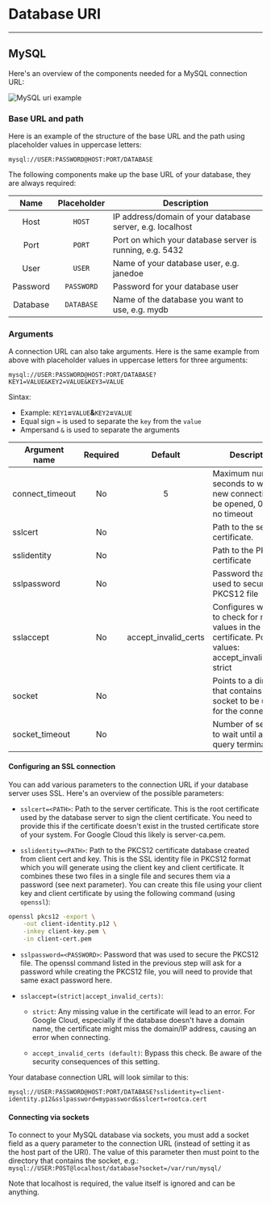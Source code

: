 # Database URI

---
## **MySQL**

Here's an overview of the components needed for a MySQL connection URL:

<img src="../img/mysql_uri.png" alt="MySQL uri example">

### **Base URL and path**

Here is an example of the structure of the base URL and the path using placeholder values in uppercase letters:

```text
mysql://USER:PASSWORD@HOST:PORT/DATABASE
```

The following components make up the base URL of your database, they are always required:

| Name     | Placeholder | Description                                                |
|:--------:|:-----------:|------------------------------------------------------------|
| Host     | `HOST`      | IP address/domain of your database server, e.g. localhost  |
| Port     | `PORT`      | Port on which your database server is running, e.g. 5432   |
| User     | `USER`      | Name of your database user, e.g. janedoe                   |
| Password | `PASSWORD`  | Password for your database user                            |
| Database | `DATABASE`  | Name of the database you want to use, e.g. mydb            |


### **Arguments**

A connection URL can also take arguments. Here is the same example from above with placeholder values in uppercase letters for three arguments:

```text
mysql://USER:PASSWORD@HOST:PORT/DATABASE?KEY1=VALUE&KEY2=VALUE&KEY3=VALUE
```

Sintax:

* Example: `KEY1`**=**`VALUE`**&**`KEY2`**=**`VALUE`
* Equal sign `=` is used to separate the `key` from the `value`
* Ampersand `&` is used to separate the arguments

| Argument name   | Required | Default              | Description                                                                                                       |
|-----------------|:--------:|:--------------------:|-------------------------------------------------------------------------------------------------------------------|
| connect_timeout | No       | 5                    | Maximum number of seconds to wait for a new connection to be opened, 0 means no timeout                           |
| sslcert         | No       |                      | Path to the server certificate.                                                                                   |
| sslidentity     | No       |                      | Path to the PKCS12 certificate                                                                                    |
| sslpassword     | No       |                      | Password that was used to secure the PKCS12 file                                                                  |
| sslaccept       | No       | accept_invalid_certs | Configures whether to check for missing values in the certificate. Possible values: accept_invalid_certs, strict  |
| socket          | No       |                      | Points to a directory that contains a socket to be used for the connection                                        |
| socket_timeout  | No       |                      | Number of seconds to wait until a single query terminates                                                         |

#### **Configuring an SSL connection**
You can add various parameters to the connection URL if your database server uses SSL. Here's an overview of the possible parameters:

* `sslcert=<PATH>`: Path to the server certificate. This is the root certificate used by the database server to sign the client certificate. You need to provide this if the certificate doesn't exist in the trusted certificate store of your system. For Google Cloud this likely is server-ca.pem.

* `sslidentity=<PATH>`: Path to the PKCS12 certificate database created from client cert and key. This is the SSL identity file in PKCS12 format which you will generate using the client key and client certificate. It combines these two files in a single file and secures them via a password (see next parameter). You can create this file using your client key and client certificate by using the following command (using `openssl`):

```sh
openssl pkcs12 -export \
    -out client-identity.p12 \
    -inkey client-key.pem \
    -in client-cert.pem
```

* `sslpassword=<PASSWORD>`: Password that was used to secure the PKCS12 file. The openssl command listed in the previous step will ask for a password while creating the PKCS12 file, you will need to provide that same exact password here.

* `sslaccept=(strict|accept_invalid_certs)`:

    - `strict`: Any missing value in the certificate will lead to an error. For Google Cloud, especially if the database doesn't have a domain name, the certificate might miss the domain/IP address, causing an error when connecting.
    
    - `accept_invalid_certs (default)`: Bypass this check. Be aware of the security consequences of this setting.

Your database connection URL will look similar to this:

```text
mysql://USER:PASSWORD@HOST:PORT/DATABASE?sslidentity=client-identity.p12&sslpassword=mypassword&sslcert=rootca.cert
```


#### **Connecting via sockets**

To connect to your MySQL database via sockets, you must add a socket field as a query parameter to the connection URL (instead of setting it as the host part of the URI). The value of this parameter then must point to the directory that contains the socket, e.g.: `mysql://USER:POST@localhost/database?socket=/var/run/mysql/`

Note that localhost is required, the value itself is ignored and can be anything.
